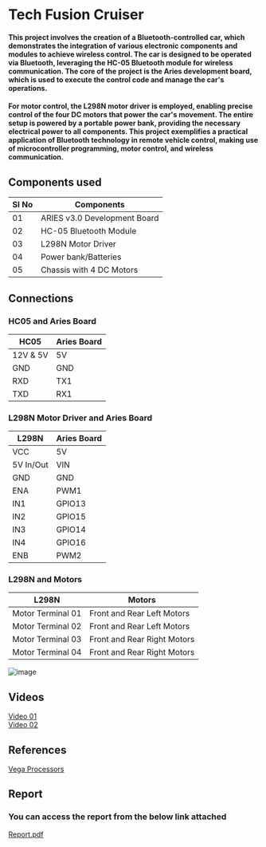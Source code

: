 # Tech Fusion Cruiser

#### This project involves the creation of a Bluetooth-controlled car, which demonstrates the integration of various electronic components and modules to achieve wireless control. The car is designed to be operated via Bluetooth, leveraging the HC-05 Bluetooth module for wireless communication. The core of the project is the Aries development board, which is used to execute the control code and manage the car's operations.

#### For motor control, the L298N motor driver is employed, enabling precise control of the four DC motors that power the car's movement. The entire setup is powered by a portable power bank, providing the necessary electrical power to all components. This project exemplifies a practical application of Bluetooth technology in remote vehicle control, making use of microcontroller programming, motor control, and wireless communication.

## Components used
<table>
  <thead>
    <th>Sl No</th>
    <th>Components</th>
  </thead>
  <tbody>
    <tr>
      <td>01</td>
      <td>ARIES v3.0 Development Board</td>
    </tr>
    <tr>
      <td>02</td>
      <td>HC-05 Bluetooth Module</td>
    </tr>
    <tr>
      <td>03</td>
      <td>L298N Motor Driver</td>
    </tr>
    <tr>
      <td>04</td>
      <td>Power bank/Batteries</td>
    </tr>
    <tr>
      <td>05</td>
      <td>Chassis with 4 DC Motors</td>
    </tr>
  </tbody>
</table>

<!--#### 01. ARIES v3.0 Development Board
[aries_V3](https://images.mobilism.org/?di=R8PK)
#### 02. HC-05 Bluetooth Module
#### 03. L298N Motor Driver
#### 04. DC Motors x 4
#### 05. Power bank/Batteries
#### 06. Chassis-->


## Connections
### HC05 and Aries Board
<table>
  <thead>
    <th>HC05</th>
    <th>Aries Board</th>
  </thead>
  <tbody>
    <tr>
      <td>12V & 5V</td>
      <td>5V</td>
    </tr>
    <tr>
      <td>GND</td>
      <td>GND</td>
    </tr>
    <tr>
      <td>RXD</td>
      <td>TX1</td>
    </tr>
    <tr>
      <td>TXD</td>
      <td>RX1</td>
    </tr>
  </tbody>
</table>

### L298N Motor Driver and Aries Board
<table>
  <thead>
    <th>L298N</th>
    <th>Aries Board</th>
  </thead>
  <tbody>
    <tr>
      <td>VCC</td>
      <td>5V</td>
    </tr>
    <tr>
      <td>5V In/Out</td>
      <td>VIN</td>
    </tr>
    <tr>
      <td>GND</td>
      <td>GND</td>
    </tr>
    <tr>
      <td>ENA</td>
      <td>PWM1</td>
    </tr>
    <tr>
      <td>IN1</td>
      <td>GPIO13</td>
    </tr>
    <tr>
      <td>IN2</td>
      <td>GPIO15</td>
    </tr>
    <tr>
      <td>IN3</td>
      <td>GPIO14</td>
    </tr>
    <tr>
      <td>IN4</td>
      <td>GPIO16</td>
    </tr>
    <tr>
      <td>ENB</td>
      <td>PWM2</td>
    </tr>
  </tbody>
</table>

### L298N and Motors
<table>
  <thead>
    <th>L298N</th>
    <th>Motors</th>
  </thead>
  <tbody>
    <tr>
      <td>Motor Terminal 01</td>
      <td>Front and Rear Left Motors</td>
    </tr>
    <tr>
      <td>Motor Terminal 02</td>
      <td>Front and Rear Left Motors</td>
    </tr>
    <tr>
      <td>Motor Terminal 03</td>
      <td>Front and Rear Right Motors</td>
    </tr>
    <tr>
      <td>Motor Terminal 04</td>
      <td>Front and Rear Right Motors</td>
    </tr>
  </tbody>
</table>

![image](https://github.com/bhatbharath/cdac_vega_tech_fusion_cruiser/assets/120124748/7d681b01-d0e5-431d-8f5c-07e18a15004a)

## Videos
<a href="https://drive.google.com/file/d/1xIR6RuZ1BuRHVb4eUD2uz5_uqoBg3Y-X/view?usp=sharing">Video 01</a><br>
<a href="https://drive.google.com/file/d/1wLQFkdD4qTWnoOeUxY2CtxqeVKWM-ljE/view?usp=sharing">Video 02</a>

## References
<a href="https://vegaprocessors.in/">Vega Processors</a>

<!--![image](https://github.com/bhatbharath/cdac_vega_tech_fusion_cruiser/assets/120124748/751995a9-3deb-4854-bacb-8a84311aa769)
![image](https://github.com/bhatbharath/cdac_vega_tech_fusion_cruiser/assets/120124748/dd992305-dd95-4b4c-8cdc-3d214d0a7362)
![image](https://github.com/bhatbharath/cdac_vega_tech_fusion_cruiser/assets/120124748/68771b9a-054e-4936-a06c-0e807815d303)-->



## Report
### You can access the report from the below link attached
[Report.pdf](https://github.com/user-attachments/files/15751054/cdac_tech_fusion_cruiser.pdf)
